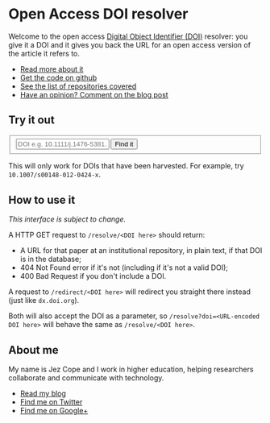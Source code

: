 # Open Access DOI resolver


Welcome to the open access [Digital Object Identifier (DOI)][DOI] resolver: you give it a DOI and it gives you back the URL for an open access version of the article it refers to.

-   [Read more about it](/about)
-   [Get the code on github][code]
-   [See the list of repositories covered](/repositories)
-   [Have an opinion? Comment on the blog post](http://erambler.co.uk/blog/from-doi-to-open-access/index.html)

## Try it out

<form action="/redirect" method="get" class="form-inline">
<fieldset>
<input type="text" placeholder="DOI e.g. 10.1111/j.1476-5381.2012.02129.x" name="doi" />
<button type="submit" class="btn btn-primary">Find it</button>
</fieldset>
</form>

This will only work for DOIs that have been harvested. For example, try `10.1007/s00148-012-0424-x`.

## How to use it

*This interface is subject to change.*

A HTTP GET request to `/resolve/<DOI here>` should return:

*   A URL for that paper at an institutional repository, in plain text, if that DOI is in the database;
*   404 Not Found error if it's not (including if it's not a valid DOI);
*   400 Bad Request if you don't include a DOI.

A request to `/redirect/<DOI here>` will redirect you straight there instead (just like `dx.doi.org`).

Both will also accept the DOI as a parameter, so `/resolve?doi=<URL-encoded DOI here>` will behave the same as `/resolve/<DOI here>`.

## About me

My name is Jez Cope and I work in higher education, helping researchers collaborate and communicate with technology.

-   [Read my blog](http://erambler.co.uk)
-   [Find me on Twitter](http://twitter.com/jezcope)
-   [Find me on Google+](http://gplus.to/jezcope)


[DOI]: http://en.wikipedia.org/wiki/Digital_object_identifier
[code]: http://github.com/jezcope/doi2oa
